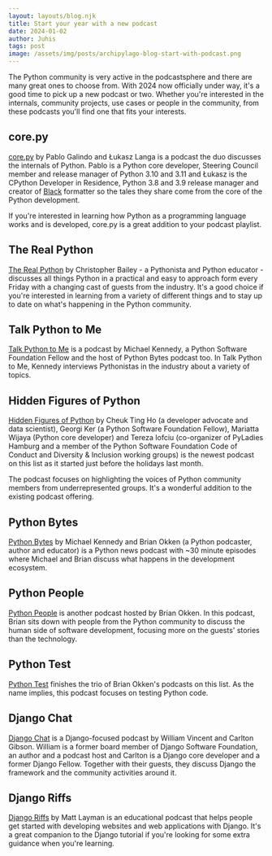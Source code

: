 ```yaml
---
layout: layouts/blog.njk
title: Start your year with a new podcast
date: 2024-01-02
author: Juhis
tags: post
image: /assets/img/posts/archipylago-blog-start-with-podcast.png
---
```


The Python community is very active in the podcastsphere and there are many great ones to choose from.
With 2024 now officially under way, it's a good time to pick up a new podcast or two. Whether you're interested in the internals, community projects, use cases or people in the community, from these podcasts you'll find one that fits your interests.

## core\.py

[core.py](https://pca.st/mb7191wn) by Pablo Galindo and Łukasz Langa is a podcast the duo discusses the internals of Python. Pablo is a Python core developer, Steering Council member and release manager of Python 3.10 and 3.11 and Łukasz is the CPython Developer in Residence, Python 3.8 and 3.9 release manager and creator of [Black](https://github.com/psf/black) formatter so the tales they share come from the core of the Python development.

If you're interested in learning how Python as a programming language works and is developed, core\.py is a great addition to your podcast playlist.

## The Real Python

[The Real Python](https://realpython.com/podcasts/rpp/) by Christopher Bailey - a Pythonista and Python educator - discusses all things Python in a practical and easy to approach form every Friday with a changing cast of guests from the industry. It's a good choice if you're interested in learning from a variety of different things and to stay up to date on what's happening in the Python community.

## Talk Python to Me

[Talk Python to Me](https://talkpython.fm/) is a podcast by Michael Kennedy, a Python Software Foundation Fellow and the host of Python Bytes podcast too. In Talk Python to Me, Kennedy interviews Pythonistas in the industry about a variety of topics.

## Hidden Figures of Python

[Hidden Figures of Python](https://pypodcats.live/) by Cheuk Ting Ho (a developer advocate and data scientist), Georgi Ker (a Python Software Foundation Fellow), Mariatta Wijaya (Python core developer) and Tereza Iofciu (co-organizer of PyLadies Hamburg and a member of the Python Software Foundation Code of Conduct and Diversity & Inclusion working groups) is the newest podcast on this list as it started just before the holidays last month.

The podcast focuses on highlighting the voices of Python community members from underrepresented groups. It's a wonderful addition to the existing podcast offering.

## Python Bytes

[Python Bytes](https://pythonbytes.fm/) by Michael Kennedy and Brian Okken (a Python podcaster, author and educator) is a Python news podcast with ~30 minute episodes where Michael and Brian discuss what happens in the development ecosystem.

## Python People

[Python People](https://pythonpeople.fm/) is another podcast hosted by Brian Okken. In this podcast, Brian sits down with people from the Python community to discuss the human side of software development, focusing more on the guests' stories than the technology.

## Python Test

[Python Test](https://podcast.pythontest.com/) finishes the trio of Brian Okken's podcasts on this list. As the name implies, this podcast focuses on testing Python code.

## Django Chat

[Django Chat](https://djangochat.com/) is a Django-focused podcast by William Vincent and Carlton Gibson. William is a former board member of Django Software Foundation, an author and a podcast host and Carlton is a Django core developer and a former Django Fellow. Together with their guests, they discuss Django the framework and the community activities around it.

## Django Riffs

[Django Riffs](https://djangoriffs.com/) by Matt Layman is an educational podcast that helps people get started with developing websites and web applications with Django. It's a great companion to the Django tutorial if you're looking for some extra guidance when you're learning.
